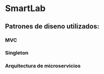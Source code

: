 # SmartLab
## Patrones de diseno utilizados:
### MVC
### Singleton
### Arquitectura de microservicios
